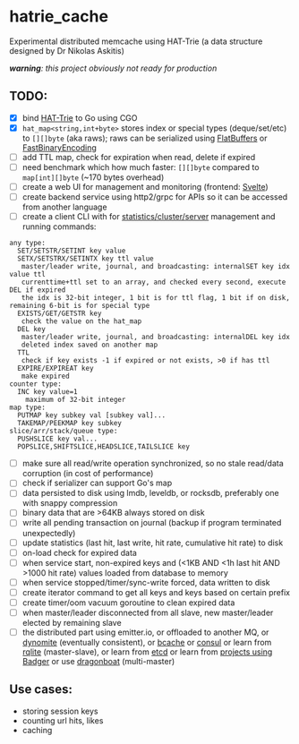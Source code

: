 # hatrie_cache
Experimental distributed memcache using HAT-Trie (a data structure designed by Dr Nikolas Askitis)

_**warning**: this project obviously not ready for production_

## TODO:

- [x] bind [HAT-Trie](https://github.com/luikore/hat-trie) to Go using CGO
- [x] `hat_map<string,int+byte>` stores index or special types (deque/set/etc) to `[][]byte` (aka raws); raws can be serialized using [FlatBuffers](http://github.com/google/flatbuffers) or [FastBinaryEncoding](http://github.com/chronoxor/FastBinaryEncoding)
- [ ] add TTL map, check for expiration when read, delete if expired 
- [ ] need benchmark which how much faster: `[][]byte` compared to `map[int][]byte` (~170 bytes overhead)
- [ ] create a web UI for management and monitoring (frontend: [Svelte](https://svelte.dev/))
- [ ] create backend service using http2/grpc for APIs so it can be accessed from another language 
- [ ] create a client CLI with for [statistics/cluster/server](https://redis.io/commands/#server) management and running commands:
```		
any type:
  SET/SETSTR/SETINT key value
  SETX/SETSTRX/SETINTX key ttl value
   master/leader write, journal, and broadcasting: internalSET key idx value ttl
   currenttime+ttl set to an array, and checked every second, execute DEL if expired
   the idx is 32-bit integer, 1 bit is for ttl flag, 1 bit if on disk, remaining 6-bit is for special type
  EXISTS/GET/GETSTR key
   check the value on the hat_map
  DEL key
   master/leader write, journal, and broadcasting: internalDEL key idx
   deleted index saved on another map
  TTL
   check if key exists -1 if expired or not exists, >0 if has ttl
  EXPIRE/EXPIREAT key
   make expired 
counter type:
  INC key value=1
    maximum of 32-bit integer
map type:
  PUTMAP key subkey val [subkey val]...
  TAKEMAP/PEEKMAP key subkey
slice/arr/stack/queue type:
  PUSHSLICE key val...
  POPSLICE,SHIFTSLICE,HEADSLICE,TAILSLICE key
```
- [ ] make sure all read/write operation synchronized, so no stale read/data corruption (in cost of performance)
- [ ] check if serializer can support Go's map
- [ ] data persisted to disk using lmdb, leveldb, or rocksdb, preferably one with snappy compression
- [ ] binary data that are >64KB always stored on disk
- [ ] write all pending transaction on journal (backup if program terminated unexpectedly)
- [ ] update statistics (last hit, last write, hit rate, cumulative hit rate) to disk
- [ ] on-load check for expired data
- [ ] when service start, non-expired keys and (<1KB AND <1h last hit AND >1000 hit rate) values loaded from database to memory
- [ ] when service stopped/timer/sync-write forced, data written to disk
- [ ] create iterator command to get all keys and keys based on certain prefix
- [ ] create timer/oom vacuum goroutine to clean expired data
- [ ] when master/leader disconnected from all slave, new master/leader elected by remaining slave
- [ ] the distributed part using emitter.io, 
      or offloaded to another MQ, 
      or [dynomite](https://github.com/Netflix/dynomite) (eventually consistent), 
      or [bcache](https://github.com/iwanbk/bcache) 
      or [consul](https://medium.com/@didil/building-a-simple-distributed-system-with-go-consul-39b08ffc5d2c) 
      or learn from [rqlite](https://github.com/rqlite/rqlite) (master-slave), 
      or learn from [etcd](https://github.com/etcd-io/etcd/tree/master/raft) 
      or learn from [projects using Badger](https://github.com/dgraph-io/badger#other-projects-using-badger)
      or use [dragonboat](https://github.com/lni/dragonboat) (multi-master)

## Use cases:

- storing session keys
- counting url hits, likes
- caching 
